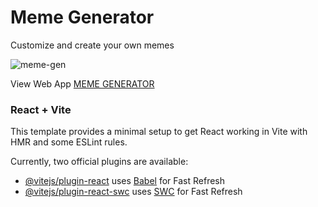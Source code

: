 # Meme Generator

Customize and create your own memes

![meme-gen](https://github.com/mich-demo23/meme-generator/assets/138993304/1119ac77-3540-452a-a21c-4e22f1d2baa3)

View Web App [MEME GENERATOR](https://meme-gen-1.netlify.app/)


### React + Vite

This template provides a minimal setup to get React working in Vite with HMR and some ESLint rules.

Currently, two official plugins are available:

- [@vitejs/plugin-react](https://github.com/vitejs/vite-plugin-react/blob/main/packages/plugin-react/README.md) uses [Babel](https://babeljs.io/) for Fast Refresh
- [@vitejs/plugin-react-swc](https://github.com/vitejs/vite-plugin-react-swc) uses [SWC](https://swc.rs/) for Fast Refresh
